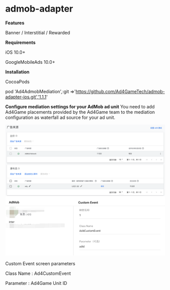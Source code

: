 # admob-adapter


**Features**

 Banner / Interstitial / Rewarded
 
 
**Requirements**

iOS 10.0+

GoogleMobileAds 10.0+


**Installation**

CocoaPods

pod 'Ad4AdmobMediation',:git =>'https://github.com/Ad4GameTech/admob-adapter-ios.git','1.1.1'


**Configure mediation settings for your AdMob ad unit**
You need to add Ad4Game placements provided by the Ad4Game team to the mediation configuration as waterfall ad source for your ad unit.

![Alt text](./1679651879220.png)
![Alt text](./20230407-194253.png)


Custom Event screen parameters

Class Name : Ad4CustomEvent

Parameter : Ad4Game Unit ID

